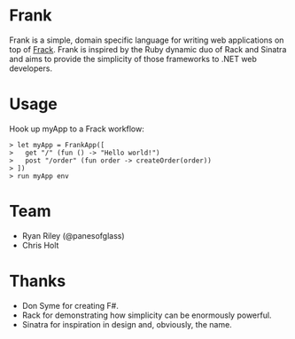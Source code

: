 Frank
============
Frank is a simple, domain specific language for writing web applications on top of [Frack](http://nwsgi.net/). Frank is inspired by the Ruby dynamic duo of Rack and Sinatra and aims to provide the simplicity of those frameworks to .NET web developers.  

Usage
============

Hook up myApp to a Frack workflow:

    > let myApp = FrankApp([
    >   get "/" (fun () -> "Hello world!")
    >   post "/order" (fun order -> createOrder(order))
    > ])
    > run myApp env

Team
============
* Ryan Riley (@panesofglass)
* Chris Holt

Thanks
============
* Don Syme for creating F#.
* Rack for demonstrating how simplicity can be enormously powerful.
* Sinatra for inspiration in design and, obviously, the name.
